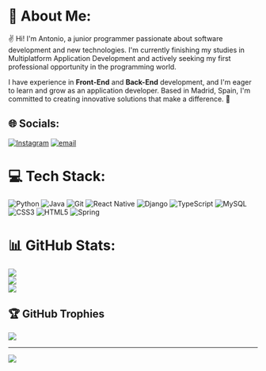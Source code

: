 # 👾 About Me:
✌️ Hi! I'm Antonio, a junior programmer passionate about software development and new technologies. I'm currently finishing my studies in Multiplatform Application Development and actively seeking my first professional opportunity in the programming world.

I have experience in **Front-End** and **Back-End** development, and I'm eager to learn and grow as an application developer. Based in Madrid, Spain, I'm committed to creating innovative solutions that make a difference. 🚀<br>


## 🌐 Socials:
[![Instagram](https://img.shields.io/badge/Instagram-%23E4405F.svg?logo=Instagram&logoColor=white)](https://www.instagram.com/antonio_ajb/) [![email](https://img.shields.io/badge/Email-D14836?logo=gmail&logoColor=white)](mailto:antonio_ajb@outlook.com) 

# 💻 Tech Stack:
![Python](https://img.shields.io/badge/python-3670A0?style=for-the-badge&logo=python&logoColor=ffdd54) ![Java](https://img.shields.io/badge/java-%2300CED1.svg?style=for-the-badge&logo=openjdk&logoColor=white) 
![Git](https://img.shields.io/badge/git-%23F05033.svg?style=for-the-badge&logo=git&logoColor=white) ![React Native](https://img.shields.io/badge/react_native-%2320232a.svg?style=for-the-badge&logo=react&logoColor=%2361DAFB) ![Django](https://img.shields.io/badge/django-%23092E20.svg?style=for-the-badge&logo=django&logoColor=white) ![TypeScript](https://img.shields.io/badge/typescript-%23007ACC.svg?style=for-the-badge&logo=typescript&logoColor=white) ![MySQL](https://img.shields.io/badge/mysql-4479A1.svg?style=for-the-badge&logo=mysql&logoColor=white) ![CSS3](https://img.shields.io/badge/css3-%231572B6.svg?style=for-the-badge&logo=css3&logoColor=white) ![HTML5](https://img.shields.io/badge/html5-%23E34F26.svg?style=for-the-badge&logo=html5&logoColor=white) ![Spring](https://img.shields.io/badge/spring-%236DB33F.svg?style=for-the-badge&logo=spring&logoColor=white)

# 📊 GitHub Stats:
![](https://github-readme-stats.vercel.app/api?username=antonio-jb&theme=dark&hide_border=false&include_all_commits=true&count_private=true)<br/>
![](https://github-readme-streak-stats.herokuapp.com/?user=antonio-jb&theme=dark&hide_border=false)<br/>
![](https://github-readme-stats.vercel.app/api/top-langs/?username=antonio-jb&theme=dark&hide_border=false&include_all_commits=true&count_private=true&layout=compact)

## 🏆 GitHub Trophies
![](https://github-profile-trophy.vercel.app/?username=antonio-jb&theme=radical&no-frame=false&no-bg=true&margin-w=4)

---
[![](https://visitcount.itsvg.in/api?id=antonio-jb&icon=0&color=0)](https://visitcount.itsvg.in)

<!-- Proudly created with GPRM ( https://gprm.itsvg.in ) -->

